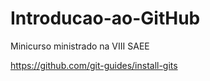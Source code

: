 # Introducao-ao-GitHub
Minicurso ministrado na VIII SAEE

https://github.com/git-guides/install-gits